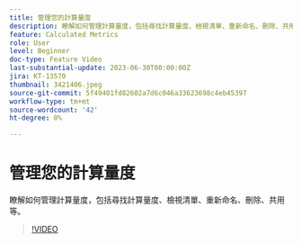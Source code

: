 ```yaml
---
title: 管理您的計算量度
description: 瞭解如何管理計算量度，包括尋找計算量度、檢視清單、重新命名、刪除、共用等。
feature: Calculated Metrics
role: User
level: Beginner
doc-type: Feature Video
last-substantial-update: 2023-06-30T00:00:00Z
jira: KT-13570
thumbnail: 3421406.jpeg
source-git-commit: 5f49401fd82602a7d6c046a33623698c4eb45397
workflow-type: tm+mt
source-wordcount: '42'
ht-degree: 0%

---
```



# 管理您的計算量度

瞭解如何管理計算量度，包括尋找計算量度、檢視清單、重新命名、刪除、共用等。

>[!VIDEO](https://video.tv.adobe.com/v/3421406/?learn=on)
